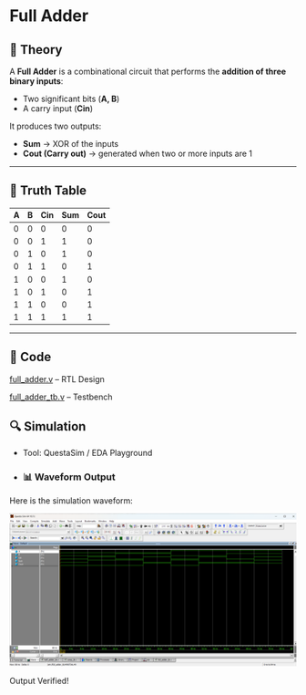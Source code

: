 # Full Adder

## 📘 Theory
A **Full Adder** is a combinational circuit that performs the **addition of three binary inputs**:  
- Two significant bits (**A, B**)  
- A carry input (**Cin**)  

It produces two outputs:  
- **Sum** → XOR of the inputs  
- **Cout (Carry out)** → generated when two or more inputs are 1  

---

## 📝 Truth Table

| A | B | Cin | Sum | Cout |
|---|---|-----|-----|------|
| 0 | 0 |  0  |  0  |  0   |
| 0 | 0 |  1  |  1  |  0   |
| 0 | 1 |  0  |  1  |  0   |
| 0 | 1 |  1  |  0  |  1   |
| 1 | 0 |  0  |  1  |  0   |
| 1 | 0 |  1  |  0  |  1   |
| 1 | 1 |  0  |  0  |  1   |
| 1 | 1 |  1  |  1  |  1   |

---

## 📝 Code

[full_adder.v](full_adder.v) – RTL Design  

[full_adder_tb.v](full_adder_tb.v) – Testbench  



## 🔍 Simulation

- Tool: QuestaSim / EDA Playground  

- ### 📊 Waveform Output

Here is the simulation waveform:  

![Waveform](full_adder_waveform.png)



Output Verified!





